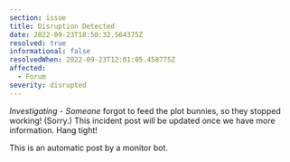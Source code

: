 ```yaml
---
section: issue
title: Disruption Detected
date: 2022-09-23T18:50:32.564375Z
resolved: true
informational: false
resolvedWhen: 2022-09-23T12:01:05.458775Z
affected:
  - Forum
severity: disrupted
---
```

*Investigating* - _Someone_ forgot to feed the plot bunnies, so they stopped working! (Sorry.) This incident post will be updated once we have more information. Hang tight!

This is an automatic post by a monitor bot.
        